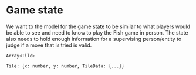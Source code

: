 # Game state

We want to the model for the game state to be similar to what players would be able to see
and need to know to play the Fish game in person. The state also needs to hold enough information
for a supervising person/entity to judge if a move that is tried is valid.



`Array<Tile>`

`Tile: {x: number, y: number, TileData: {...}}`
